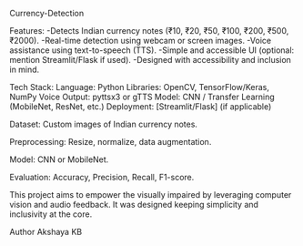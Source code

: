  Currency-Detection

Features:
-Detects Indian currency notes (₹10, ₹20, ₹50, ₹100, ₹200, ₹500, ₹2000).
-Real-time detection using webcam or screen images.
-Voice assistance using text-to-speech (TTS).
-Simple and accessible UI (optional: mention Streamlit/Flask if used).
-Designed with accessibility and inclusion in mind.

Tech Stack:
Language: Python
Libraries: OpenCV, TensorFlow/Keras, NumPy
Voice Output: pyttsx3 or gTTS
Model: CNN / Transfer Learning (MobileNet, ResNet, etc.)
Deployment: [Streamlit/Flask] (if applicable)


Dataset:
Custom images of Indian currency notes.

Preprocessing: 
Resize, normalize, data augmentation.

Model: 
CNN or MobileNet.

Evaluation: 
Accuracy, Precision, Recall, F1-score.


This project aims to empower the visually impaired by leveraging computer vision and audio feedback. It was designed keeping simplicity and inclusivity at the core.

Author
Akshaya KB



